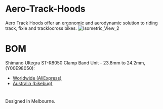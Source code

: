 # Aero-Track-Hoods
Aero Track Hoods offer an ergonomic and aerodynamic solution to riding track, fixie and tracklocross bikes.
![Isometric_View_2](https://user-images.githubusercontent.com/85740352/177072448-15275164-285c-4716-9140-8ff4391ba852.png)


# BOM

Shimano Ultegra ST-R8050 Clamp Band Unit - 23.8mm to 24.2mm, (Y00E98050):
- [Worldwide (AliExpress)](https://www.aliexpress.com/item/1005003148055062.html?spm=a2g0o.seodetail.topbuy.1.643721bfPm7gVd)
- [Australia (bikebug)](https://www.bikebug.com/shimano-ultegra-di2-st-r8050-clamp-band-unit---23.8mm-to-24.2mm.html)


#
Designed in Melbourne.
